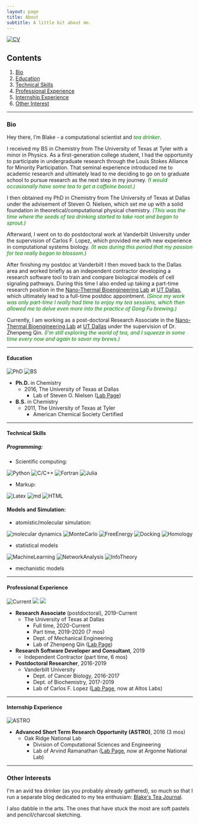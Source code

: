 ```yaml
---
layout: page
title: About
subtitle: A little bit about me.  
---
```


[![CV](https://img.shields.io/badge/Download-my%20CV-lightgrey?style=for-the-badge)](https://drive.google.com/file/d/1ho-T9pX_E52hr6Z-xWw8n2HFYGoYO9we/view?usp=sharing)

## Contents

 1. [Bio](#bio)
 2. [Education](#education)
 3. [Technical Skills](#technical-skills)
 4. [Professional Experience](#professional-experience)
 5. [Internship Experience](#intership-experience)
 6. [Other Interest](#other-interests)  

------
### Bio
Hey there, I’m Blake - a computational scientist and <span style="color:green">*tea drinker*</span>.


I received my BS in Chemistry from The University of Texas at Tyler with a minor in Physics. As a first-generation college student, I had the opportunity to participate in undergraduate research through the Louis Stokes Alliance for Minority Participation. That seminal experience introduced me to academic research and ultimately lead to me deciding to go on to graduate school to pursue research as the next step in my journey. <span style="color:green">*(I would occasionally have some tea to get a caffeine boost.)*</span>

I then obtained my PhD in Chemistry from The University of Texas at Dallas under the advisement of Steven O. Nielsen, which set me up with a solid foundation in theoretical/computational physical chemistry. <span style="color:green"> *(This was the time where the seeds of tea drinking started to take root and began to sprout.)*</span>

Afterward, I went on to do postdoctoral work at Vanderbilt University under the supervision of Carlos F. Lopez, which provided me with new experience in computational systems biology. <span style="color:green"> *(It was during this period that my passion for tea really began to blossom.)*</span>

After finishing my postdoc at Vanderbilt I then moved back to the Dallas area and worked briefly as an independent contractor developing a research software tool to train and compare biological models of cell signaling pathways. During this time I also ended up taking a part-time research position in the [Nano-Thermal Bioengineering Lab](https://www.nanobrainlab.net/) at [UT Dallas](https://www.utdallas.edu/), which ultimately lead to a full-time postdoc appointment. <span style="color:green"> *(Since my work was only part-time I really had time to enjoy my tea sessions, which then allowed me to delve even more into the practice of Gong Fu brewing.)*</span>

Currently, I am working as a post-doctoral Research Associate in the [Nano-Thermal Bioengineering Lab](https://www.nanobrainlab.net/) at [UT Dallas](https://www.utdallas.edu/) under the supervision of Dr. Zhenpeng Qin.  <span style="color:green"> *(I'm still exploring the world of tea, and I squeeze in some time every now and again to savor my brews.)*</span>

------
#### Education
![PhD](https://img.shields.io/badge/Ph.D.-Chemistry-blue?style=flat-square) ![BS](https://img.shields.io/badge/B.S.-Chemistry-blue?style=flat-square)
- **Ph.D.** in Chemistry
  - 2016, The University of Texas at Dallas
    - Lab of Steven O. Nielsen ([Lab Page](https://personal.utdallas.edu/~son051000/))
- **B.S.** in Chemistry
  - 2011, The University of Texas at Tyler
    - American Chemical Society Certified    
------
#### Technical Skills

##### Programming:
- Scientific computing:

![Python](https://img.shields.io/badge/Python-proficient-success) ![C/C++](https://img.shields.io/badge/C/C++-intermediate-yellowgreen) ![Fortran](https://img.shields.io/badge/Fortran-novice-yellow) ![Julia](https://img.shields.io/badge/Julia-novice-yellow)
- Markup:

![Latex](https://img.shields.io/badge/LaTex-proficient-success) ![md](https://img.shields.io/badge/markdown-proficient-success) ![HTML](https://img.shields.io/badge/HTML-intermediate-yellowgreen)

#### Models and Simulation:
- atomistic/molecular simulation:

![molecular dynamics](https://img.shields.io/badge/molecular%20dynamics-proficient-success) ![MonteCarlo](https://img.shields.io/badge/Monte%20Carlo-proficient-success)
![FreeEnergy](https://img.shields.io/badge/Free%20Energy%20Methods-proficient-success)
![Docking](https://img.shields.io/badge/Docking-novice-yellow)
![Homology](https://img.shields.io/badge/Homology-novice-yellow)

- statistical models

![MachineLearning](https://img.shields.io/badge/Machine%20Learning-intermediate-yellowgreen)
![NetworkAnalysis](https://img.shields.io/badge/Network%20Analysis-intermediate-yellowgreen)
![InfoTheory](https://img.shields.io/badge/Information%20Theoretics-intermediate-yellowgreen)

- mechanistic models



------
#### Professional Experience
![Current](https://img.shields.io/badge/2019--Current-Research%20Associate-blueviolet?style=flat-square) ![](https://img.shields.io/badge/2019-Research%20Software%20Developer%20and%20Consultant-blueviolet?style=flat-square) ![](https://img.shields.io/badge/2016--2019-Postdoctoral%20Researcher-blueviolet?style=flat-square)
- **Research Associate** (postdoctoral), 2019-Current
  - The University of Texas at Dallas
    - Full time, 2020-Current
    - Part time, 2019-2020 (7 mos)  
    - Dept. of Mechanical Engineering
    - Lab of Zhenpeng Qin ([Lab Page](https://www.nanobrainlab.net/))      
- **Research Software Developer and Consultant**, 2019
  - Independent Contractor (part time, 6 mos)
- **Postdoctoral Researcher**, 2016-2019
  - Vanderbilt University
    - Dept. of Cancer Biology, 2016-2017
    - Dept. of Biochemistry, 2017-2019
    - Lab of Carlos F. Lopez ([Lab Page](https://my.vanderbilt.edu/lopezlab/), now at Altos Labs)

------
#### Internship Experience
![ASTRO](https://img.shields.io/badge/2016-Advanced%20Short%20Term%20Research%20Opportunity-orange?style=flat-square)
- **Advanced Short Term Research Opportunity (ASTRO)**, 2016 (3 mos)
  - Oak Ridge National Lab
    - Division of Computational Sciences and Engineering
    - Lab of Arvind Ramanathan ([Lab Page](https://ramanathanlab.org/), now at Argonne National Lab)

------
### Other Interests

I'm an avid tea drinker (as you probably already gathered), so much so that I run a separate blog dedicated to my tea enthusiam: [Blake's Tea Journal](https://blakesteajournal.blog).

I also dabble in the arts. The ones that have stuck the most are soft pastels and pencil/charcoal sketching.

